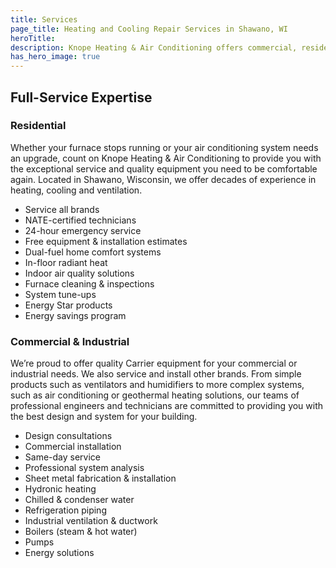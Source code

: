 ```yaml
---
title: Services
page_title: Heating and Cooling Repair Services in Shawano, WI
heroTitle:
description: Knope Heating & Air Conditioning offers commercial, residential & industrial HVAC, geothermal heating, cooling & ventilation services in Shawano, Wisconsin.
has_hero_image: true
---
```


<h2 class="no-margin">Full-Service Expertise</h2>

<div class="underline"></div>

### Residential

Whether your furnace stops running or your air conditioning system needs an upgrade, count on Knope Heating & Air Conditioning to provide you with the exceptional service and quality equipment you need to be comfortable again. Located in Shawano, Wisconsin, we offer decades of experience in heating, cooling and ventilation.

- Service all brands
- NATE-certified technicians
- 24-hour emergency service
- Free equipment & installation estimates
- Dual-fuel home comfort systems
- In-floor radiant heat
- Indoor air quality solutions
- Furnace cleaning & inspections
- System tune-ups
- Energy Star products
- Energy savings program

### Commercial & Industrial

We’re proud to offer quality Carrier equipment for your commercial or industrial needs. We also service and install other brands. From simple products such as ventilators and humidifiers to more complex systems, such as air conditioning or geothermal heating solutions, our teams of professional engineers and technicians are committed to providing you with the best design and system for your building.

- Design consultations
- Commercial installation
- Same-day service
- Professional system analysis
- Sheet metal fabrication & installation
- Hydronic heating
- Chilled & condenser water
- Refrigeration piping
- Industrial ventilation & ductwork
- Boilers (steam & hot water)
- Pumps
- Energy solutions

